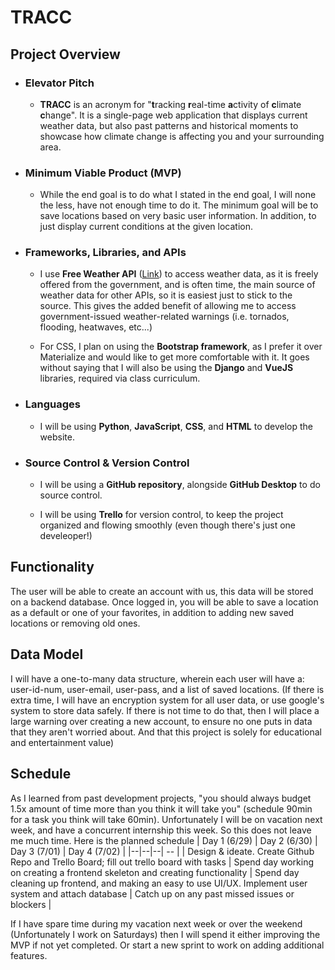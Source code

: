 # TRACC

## Project Overview
- ### Elevator Pitch
	- **TRACC** is an acronym for "**t**racking **r**eal-time **a**ctivity of **c**limate **c**hange". It is a single-page web application that displays current weather data, but also past patterns and historical moments to showcase how climate change is affecting you and your surrounding area.

- ### Minimum Viable Product (MVP)

	- While the end goal is to do what I stated in the end goal, I will none the less, have not enough  time to do it. The minimum goal will be to save locations based on very basic user information. In addition, to just display current conditions at the given location.

 - ### Frameworks, Libraries, and APIs
	- I use **Free Weather API** ([Link](https://www.weatherapi.com/)) to access weather data, as it is freely offered from the government, and is often time, the main source of weather data for other APIs, so it is easiest just to stick to the source. This gives the added benefit of allowing me to access government-issued weather-related warnings (i.e. tornados, flooding, heatwaves, etc...)

	 - For CSS, I plan on using the **Bootstrap framework**, as I prefer it over Materialize and would like to get more comfortable with it. It goes without saying that I will also be using the **Django** and **VueJS** libraries, required via class curriculum.

 - ### Languages
	- I will be using **Python**, **JavaScript**, **CSS**, and **HTML** to develop the website.

- ### Source Control & Version Control
	- I will be using a **GitHub repository**, alongside **GitHub Desktop** to do source control. 
	
	- I will be using **Trello** for version control, to keep the project organized and flowing smoothly (even though there's just one develeoper!)

## Functionality

The user will be able to create an account with us, this data will be stored on a backend database. Once logged in, you will be able to save a location as a default or one of your favorites, in addition to adding new saved locations or removing old ones.

## Data Model

I will have a one-to-many data structure, wherein each user will have a: user-id-num, user-email, user-pass, and a list of saved locations. (If there is extra time, I will have an encryption system for all user data, or use google's system to store data safely. If there is not time to do that, then I will place a large warning over creating a new account, to ensure no one puts in data that they aren't worried about. And that this project is solely for educational and entertainment value)

## Schedule

As I learned from past development projects, "you should always budget 1.5x amount of time more than you think it will take you" (schedule 90min for a task you think will take 60min). Unfortunately I will be on vacation next week, and have a concurrent internship this week. So this does not leave me much time. Here is the planned schedule
| Day 1 (6/29) | Day 2 (6/30) |  Day 3 (7/01) |  Day 4 (7/02) |
|--|--|--| -- |
| Design & ideate. Create Github Repo and Trello Board; fill out trello board with tasks | Spend day working on creating a frontend skeleton and creating functionality | Spend day cleaning up frontend, and making an easy to use UI/UX. Implement user system and attach database | Catch up on any past missed issues or blockers |

If I have spare time during my vacation next week or over the weekend (Unfortunately I work on Saturdays) then I will spend it either improving the MVP if not yet completed. Or start a new sprint to work on adding additional features. 
